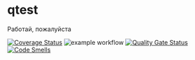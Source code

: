 # qtest
Работай, пожалуйста

[![Coverage Status](https://coveralls.io/repos/github/danelloptz/qtest/badge.png?branch=main)](https://coveralls.io/github/danelloptz/qtest?branch=main)
![example workflow](https://github.com/danelloptz/qtest/actions/workflows/makefile.yml/badge.svg)
[![Quality Gate Status](https://sonarcloud.io/api/project_badges/measure?project=reza-team_tasks&metric=alert_status)](https://sonarcloud.io/summary/new_code?id=reza-team_tasks)
[![Code Smells](https://sonarcloud.io/api/project_badges/measure?project=reza-team_tasks&metric=code_smells)](https://sonarcloud.io/summary/new_code?id=reza-team_tasks)
